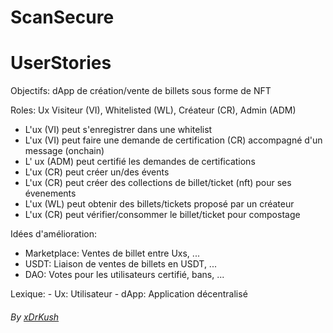 # ScanSecure

# UserStories

Objectifs: dApp de création/vente de billets sous forme de NFT

Roles: Ux Visiteur (VI), Whitelisted (WL), Créateur (CR), Admin (ADM)

 - L'ux (VI) peut s'enregistrer dans une whitelist
 - L'ux (VI) peut faire une demande de certification (CR) accompagné d'un message (onchain)
 - L' ux (ADM) peut certifié les demandes de certifications
 - L'ux (CR)  peut créer un/des évents
 - L'ux (CR) peut créer des collections de billet/ticket (nft) pour ses évenements
 - L'ux (WL) peut obtenir des billets/tickets proposé par un créateur
 - L'ux (CR) peut vérifier/consommer le billet/ticket pour compostage

Idées d'amélioration:
  - Marketplace: Ventes de billet entre Uxs, ...
  - USDT: Liaison de ventes de billets en USDT, ...
  - DAO: Votes pour les utilisateurs certifié, bans, ...

Lexique:
    - Ux: Utilisateur
    - dApp: Application décentralisé

###### By [xDrKush](https://github.com/xdrkush)

